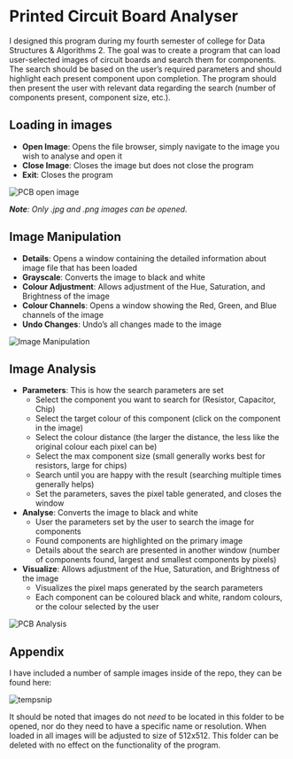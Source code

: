 # Printed Circuit Board Analyser
I designed this program during my fourth semester of college for Data Structures & Algorithms 2. The goal was to create a program that can load user-selected images of circuit boards and search them for components. The search should be based on the user’s required parameters and should highlight each present component upon completion. The program should then present the user with relevant data regarding the search (number of components present, component size, etc.).

## Loading in images
* **Open Image**: Opens the file browser, simply navigate to the image you wish to analyse and open it
* **Close Image**: Closes the image but does not close the program
* **Exit**: Closes the program

![PCB open image](https://github.com/DeanLonergan/PCB_Analyser/assets/74914758/01a0a27b-79c1-4b86-a730-ab35ff60fd35)

***Note**: Only .jpg and .png images can be opened.*

## Image Manipulation
* **Details**: Opens a window containing the detailed information about image file that has been loaded
* **Grayscale**: Converts the image to black and white
* **Colour Adjustment**: Allows adjustment of the Hue, Saturation, and Brightness of the image
* **Colour Channels**: Opens a window showing the Red, Green, and Blue channels of the image
* **Undo Changes**: Undo’s all changes made to the image

![Image Manipulation](https://github.com/DeanLonergan/PCB_Analyser/assets/74914758/427a9397-403e-4ed0-b74f-63859708ee64)


## Image Analysis
* **Parameters**: This is how the search parameters are set
   * Select the component you want to search for (Resistor, Capacitor, Chip)
   * Select the target colour of this component (click on the component in the image)
   * Select the colour distance (the larger the distance, the less like the original colour each pixel can be)
   * Select the max component size (small generally works best for resistors, large for chips)
   * Search until you are happy with the result (searching multiple times generally helps)
   * Set the parameters, saves the pixel table generated, and closes the window
* **Analyse**: Converts the image to black and white
   * User the parameters set by the user to search the image for components
   * Found components are highlighted on the primary image
   * Details about the search are presented in another window (number of components found, largest and smallest components by pixels)
* **Visualize**: Allows adjustment of the Hue, Saturation, and Brightness of the image
   * Visualizes the pixel maps generated by the search parameters
   * Each component can be coloured black and white, random colours, or the colour selected by the user

![PCB Analysis](https://github.com/DeanLonergan/PCB_Analyser/assets/74914758/a65ef54b-b27f-4559-adad-52966c892571)

## Appendix
I have included a number of sample images inside of the repo, they can be found here:

![tempsnip](https://github.com/DeanLonergan/PCB_Analyser/assets/74914758/4bc66afb-ecc2-4137-9f90-b5db09d21441)

It should be noted that images do not *need* to be located in this folder to be opened, nor do they need to have a specific name or resolution. When loaded in all images will be adjusted to size of 512x512. This folder can be deleted with no effect on the functionality of the program.
